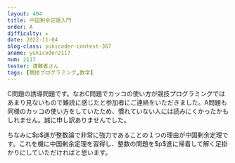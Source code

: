 ```yaml
---
layout: 404
title: 中国剰余定理入門
order: A
difficulty: ★
date: 2022-11-04
blog-class: yukicoder-contest-367
aname: yukicoder2117
num: 2117
tester: 遭難者さん
tags: [競技プログラミング,数学]
---
```


<p>
C問題の誘導問題です。なおC問題でカッコの使い方が競技プログラミングではあまり見ないもので難読に感じたと参加者にご連絡をいただきました。A問題も同様のカッコの使い方をしていたため、慣れていない人には読みにくかったかもしれません。誠に申し訳ありませんでした。
</p>
<p>
ちなみに$p$進が整数論で非常に強力であることの１つの理由が中国剰余定理です。これを機に中国剰余定理を習得し、整数の問題を$p$進に帰着して解く足掛かりにしていただければと思います。
</p>
